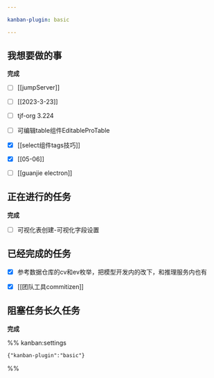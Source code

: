 ```yaml
---

kanban-plugin: basic

---
```


## 我想要做的事

**完成**
- [ ] [[jumpServer]]
- [ ] [[2023-3-23]]
- [ ] tjf-org 3.224
- [ ] 可编辑table组件EditableProTable
- [x] [[select组件tags技巧]]
- [x] [[05-06]]
- [ ] [[guanjie electron]]


## 正在进行的任务

**完成**
- [ ] 可视化表创建-可视化字段设置


## 已经完成的任务

- [x] 参考数据仓库的cv和ev枚举，把模型开发内的改下，和推理服务内也有
- [x] [[团队工具commitizen]]


## 阻塞任务长久任务

**完成**




%% kanban:settings
```
{"kanban-plugin":"basic"}
```
%%